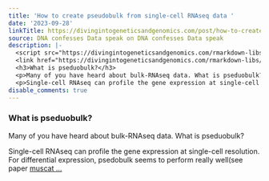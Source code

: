 ```yaml
---
title: 'How to create pseudobulk from single-cell RNAseq data '
date: '2023-09-28'
linkTitle: https://divingintogeneticsandgenomics.com/post/how-to-create-pseudobulk-from-single-cell-rnaseq-data/
source: DNA confesses Data speak on DNA confesses Data speak
description: |-
  <script src="https://divingintogeneticsandgenomics.com/rmarkdown-libs/header-attrs/header-attrs.js"></script>
  <link href="https://divingintogeneticsandgenomics.com/rmarkdown-libs/vembedr/css/vembedr.css" rel="stylesheet" /> <div id="what-is-pseduobulk" class="section level3">
  <h3>What is pseduobulk?</h3>
  <p>Many of you have heard about bulk-RNAseq data. What is pseduobulk?</p>
  <p>Single-cell RNAseq can profile the gene expression at single-cell resolution. For differential expression, psedobulk seems to perform really well(see paper <a href="https://www.nature.com/articles/s41467-020-19894-4">muscat  ...
disable_comments: true
---
```

<script src="https://divingintogeneticsandgenomics.com/rmarkdown-libs/header-attrs/header-attrs.js"></script>
<link href="https://divingintogeneticsandgenomics.com/rmarkdown-libs/vembedr/css/vembedr.css" rel="stylesheet" /> <div id="what-is-pseduobulk" class="section level3">
<h3>What is pseduobulk?</h3>
<p>Many of you have heard about bulk-RNAseq data. What is pseduobulk?</p>
<p>Single-cell RNAseq can profile the gene expression at single-cell resolution. For differential expression, psedobulk seems to perform really well(see paper <a href="https://www.nature.com/articles/s41467-020-19894-4">muscat  ...